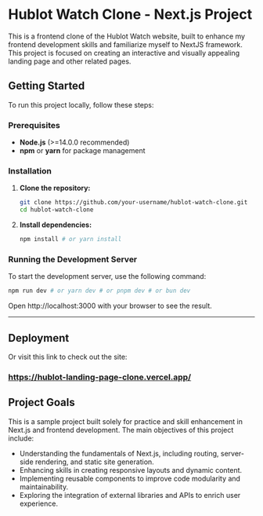 # Hublot Watch Clone - Next.js Project

This is a frontend clone of the Hublot Watch website, built to enhance my frontend development skills and familiarize myself to NextJS framework. This project is focused on creating an interactive and visually appealing landing page and other related pages.

## Getting Started

To run this project locally, follow these steps:

### Prerequisites
- **Node.js** (>=14.0.0 recommended)
- **npm** or **yarn** for package management

### Installation
1. **Clone the repository:**
    ```bash
    git clone https://github.com/your-username/hublot-watch-clone.git
    cd hublot-watch-clone
    ```

2. **Install dependencies:**
    ```bash
    npm install # or yarn install
    ```

### Running the Development Server

To start the development server, use the following command:
```bash
npm run dev # or yarn dev # or pnpm dev # or bun dev
```

Open http://localhost:3000 with your browser to see the result.

---

## Deployment
Or visit this link to check out the site:
### https://hublot-landing-page-clone.vercel.app/

## Project Goals

This is a sample project built solely for practice and skill enhancement in Next.js and frontend development. The main objectives of this project include:

- Understanding the fundamentals of Next.js, including routing, server-side rendering, and static site generation.
- Enhancing skills in creating responsive layouts and dynamic content.
- Implementing reusable components to improve code modularity and maintainability.
- Exploring the integration of external libraries and APIs to enrich user experience.
